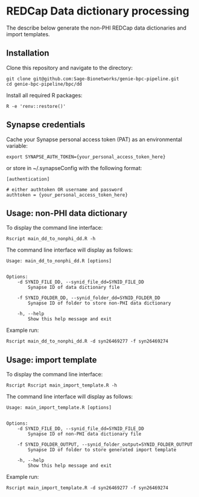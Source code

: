# REDCap Data dictionary processing

The describe below generate the non-PHI REDCap data dictionaries and import templates.  

## Installation

Clone this repository and navigate to the directory:
```
git clone git@github.com:Sage-Bionetworks/genie-bpc-pipeline.git
cd genie-bpc-pipeline/bpc/dd
```

Install all required R packages:
```
R -e 'renv::restore()'
```

## Synapse credentials

Cache your Synapse personal access token (PAT) as an environmental variable:
```
export SYNAPSE_AUTH_TOKEN={your_personal_access_token_here}
```

or store in ~/.synapseConfig with the following format:
```
[authentication]

# either authtoken OR username and password
authtoken = {your_personal_access_token_here}
```

## Usage: non-PHI data dictionary

To display the command line interface:
```
Rscript main_dd_to_nonphi_dd.R -h
```

The command line interface will display as follows:
```
Usage: main_dd_to_nonphi_dd.R [options]


Options:
	-d SYNID_FILE_DD, --synid_file_dd=SYNID_FILE_DD
		Synapse ID of data dictionary file

	-f SYNID_FOLDER_DD, --synid_folder_dd=SYNID_FOLDER_DD
		Synapse ID of folder to store non-PHI data dictionary

	-h, --help
		Show this help message and exit
```

Example run: 
```
Rscript main_dd_to_nonphi_dd.R -d syn26469277 -f syn26469274
```

## Usage: import template

To display the command line interface:
```
Rscript Rscript main_import_template.R -h
```

The command line interface will display as follows:
```
Usage: main_import_template.R [options]


Options:
	-d SYNID_FILE_DD, --synid_file_dd=SYNID_FILE_DD
		Synapse ID of non-PHI data dictionary file

	-f SYNID_FOLDER_OUTPUT, --synid_folder_output=SYNID_FOLDER_OUTPUT
		Synapse ID of folder to store generated import template

	-h, --help
		Show this help message and exit
```

Example run: 
```
Rscript main_import_template.R -d syn26469277 -f syn26469274
```
